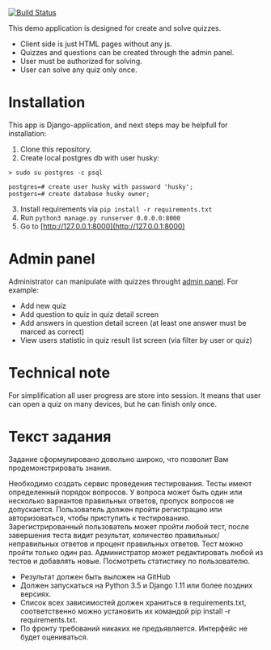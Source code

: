[![Build Status](https://travis-ci.org/TyVik/husky.svg?branch=master)](https://travis-ci.org/TyVik/husky)

This demo application is designed for create and solve quizzes. 

* Client side is just HTML pages without any js. 
* Quizzes and questions can be created through the admin panel. 
* User must be authorized for solving. 
* User can solve any quiz only once.

# Installation

This app is Django-application, and next steps may be helpfull for installation:

1. Clone this repository.
2. Create local postgres db with user husky:
```
> sudo su postgres -c psql

postgres=# create user husky with password 'husky';
postgers=# create database husky owner;
```
3. Install requirements via ```pip install -r requirements.txt```
4. Run ```python3 manage.py runserver 0.0.0.0:8000```
5. Go to [http://127.0.0.1:8000](http://127.0.0.1:8000)

# Admin panel

Administrator can manipulate with quizzes throught [admin panel](127.0.0.1:8000/admin/). For example:

* Add new quiz
* Add question to quiz in quiz detail screen
* Add answers in question detail screen (at least one answer must be marced as correct)
* View users statistic in quiz result list screen (via filter by user or quiz)

# Technical note

For simplification all user progress are store into session. It means that user can open a quiz on many devices, but he can finish only once.

# Текст задания

Задание сформулировано довольно широко, что позволит Вам продемонстрировать знания.

Необходимо создать сервис проведения тестирования. Тесты имеют определенный порядок вопросов. У вопроса может быть один или несколько вариантов правильных ответов, пропуск вопросов не допускается.
Пользователь должен пройти регистрацию или авторизоваться, чтобы приступить к тестированию. Зарегистрированный пользователь может пройти любой тест, после завершения теста видит результат, количество правильных/неправильных ответов и процент правильных ответов. Тест можно пройти только один раз.
Администратор может редактировать любой из тестов и добавлять новые. Посмотреть статистику по пользователю.

* Результат должен быть выложен на GitHub
* Должен запускаться на Python 3.5 и Django 1.11 или более поздних версиях.
* Список всех зависимостей должен храниться в requirements.txt, соответственно можно установить их командой pip install -r requirements.txt.
* По фронту требований никаких не предъявляется. Интерфейс не будет оцениваться.
